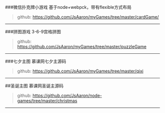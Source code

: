 ###微信扑克牌小游戏
基于node+webpck，带有flexible方式布局
>github: <https://github.com/JsAaron/myGames/tree/master/cardGame/>
****

###拼图游戏
3-6-9宫格拼图
>github: <https://github.com/JsAaron/myGames/tree/master/puzzleGame>
****

###七夕主图
慕课网七夕主源码
>github: <https://github.com/JsAaron/myGames/tree/master/qixi>
****

##圣诞主图
慕课网圣诞主源码
>github: <https://github.com/JsAaron/node-games/tree/master/christmas>
****


